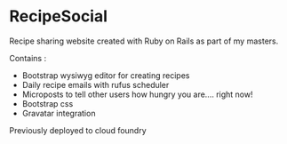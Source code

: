 RecipeSocial
=========
Recipe sharing website created with Ruby on Rails as part of my masters.


Contains :

* Bootstrap wysiwyg editor for creating recipes
* Daily recipe emails with rufus scheduler
* Microposts to tell other users how hungry you are.... right now!
* Bootstrap css
* Gravatar integration

Previously deployed to cloud foundry
